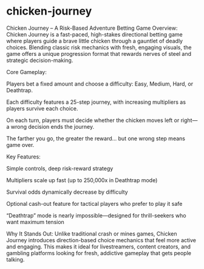 # chicken-journey 
Chicken Journey – A Risk-Based Adventure Betting Game
Overview:
Chicken Journey is a fast-paced, high-stakes directional betting game where players guide a brave little chicken through a gauntlet of deadly choices. Blending classic risk mechanics with fresh, engaging visuals, the game offers a unique progression format that rewards nerves of steel and strategic decision-making.

Core Gameplay:

Players bet a fixed amount and choose a difficulty: Easy, Medium, Hard, or Deathtrap.

Each difficulty features a 25-step journey, with increasing multipliers as players survive each choice.

On each turn, players must decide whether the chicken moves left or right—a wrong decision ends the journey.

The farther you go, the greater the reward… but one wrong step means game over.

Key Features:

 Simple controls, deep risk-reward strategy

 Multipliers scale up fast (up to 250,000x in Deathtrap mode)

 Survival odds dynamically decrease by difficulty

 Optional cash-out feature for tactical players who prefer to play it safe

 “Deathtrap” mode is nearly impossible—designed for thrill-seekers who want maximum tension

Why It Stands Out:
Unlike traditional crash or mines games, Chicken Journey introduces direction-based choice mechanics that feel more active and engaging. This makes it ideal for livestreamers, content creators, and gambling platforms looking for fresh, addictive gameplay that gets people talking.
